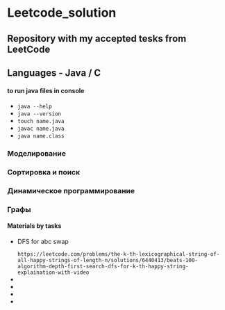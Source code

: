 # Leetcode_solution

<h2>Repository with my accepted tesks from LeetCode</h2>
<h2>Languages - Java / C</h2>

<h4>to run java files in console</h4>
<ul>
    <li><code>java --help</code></li>
    <li><code>java --version</code></li>
    <li><code>touch name.java</code></li>
    <li><code>javac name.java </code></li>
    <li><code>java name.class</code></li>
</ul>

<h3>Моделирование</h3>

<h3>Сортировка и поиск</h3>

<h3>Динамическое программирование</h3>

<h3>Графы</h3>

<h4>Materials by tasks</h4>

<ul>
    <li><p>DFS for abc swap</p><code>https://leetcode.com/problems/the-k-th-lexicographical-string-of-all-happy-strings-of-length-n/solutions/6440413/beats-100-algorithm-depth-first-search-dfs-for-k-th-happy-string-explaination-with-video</code></li>
    <li><code></code></li>
    <li><code></code></li>
    <li><code></code></li>
    <li><code></code></li>
</ul>
